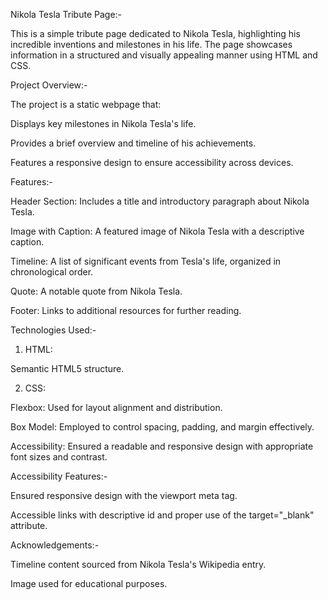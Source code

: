 Nikola Tesla Tribute Page:- 

This is a simple tribute page dedicated to Nikola Tesla, highlighting his incredible inventions and milestones in his life. The page showcases information in a structured and visually appealing manner using HTML and CSS.

Project Overview:- 

The project is a static webpage that:

Displays key milestones in Nikola Tesla's life.

Provides a brief overview and timeline of his achievements.

Features a responsive design to ensure accessibility across devices.

Features:- 

Header Section: Includes a title and introductory paragraph about Nikola Tesla.

Image with Caption: A featured image of Nikola Tesla with a descriptive caption.

Timeline: A list of significant events from Tesla's life, organized in chronological order.

Quote: A notable quote from Nikola Tesla.

Footer: Links to additional resources for further reading.

Technologies Used:- 

1. HTML:

Semantic HTML5 structure.

2. CSS:

Flexbox: Used for layout alignment and distribution.

Box Model: Employed to control spacing, padding, and margin effectively.

Accessibility: Ensured a readable and responsive design with appropriate font sizes and contrast.

Accessibility Features:- 

Ensured responsive design with the viewport meta tag.

Accessible links with descriptive id and proper use of the target="_blank" attribute.

Acknowledgements:- 

Timeline content sourced from Nikola Tesla's Wikipedia entry.

Image used for educational purposes.
